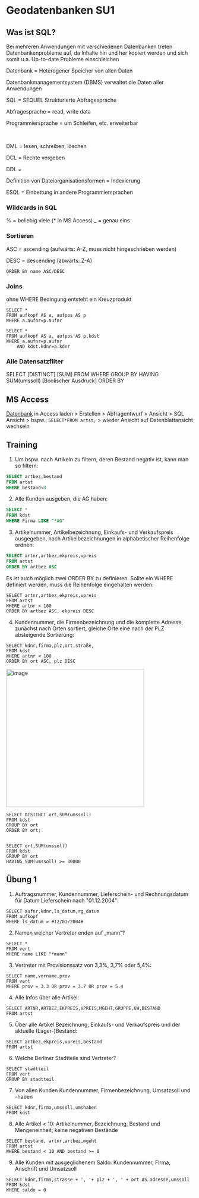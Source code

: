 # Geodatenbanken SU1

## Was ist SQL?
Bei mehreren Anwendungen mit verschiedenen Datenbanken treten Datenbankenprobleme auf, da Inhalte hin und her kopiert werden und sich somit u.a. Up-to-date Probleme einschleichen

Datenbank = Heterogener Speicher von allen Daten

Datenbankmanagementsystem (DBMS) verwaltet die Daten aller Anwendungen

SQL = SEQUEL Strukturierte Abfragesprache

Abfragesprache = read, write data

Programmiersprache = um Schleifen, etc. erweiterbar

&nbsp;

DML = lesen, schreiben, löschen

DCL = Rechte vergeben

DDL = 

Definition von Dateiorganisationsformen = Indexierung

ESQL = Einbettung in andere Programmiersprachen

### Wildcards in SQL
% = beliebig viele (* in MS Access)
_ = genau eins

### Sortieren
ASC = ascending (aufwärts: A-Z, muss nicht hingeschrieben werden)

DESC = descending (abwärts: Z-A)

```
ORDER BY name ASC/DESC
```

### Joins
ohne WHERE Bedingung entsteht ein Kreuzprodukt
```
SELECT *
FROM aufkopf AS a, aufpos AS p
WHERE a.aufnr=p.aufnr
```

```
SELECT *
FROM aufkopf AS a, aufpos AS p,kdst
WHERE a.aufnr=p.aufnr
    AND kdst.kdnr=a.kdnr
```


### Alle Datensatzfilter
SELECT [DISTINCT] [SUM]
FROM
WHERE
GROUP BY
HAVING SUM(umssoll) [Boolischer Ausdruck]
ORDER BY

## MS Access
[Datenbank](https://github.com/s92854/Geodatenbanken/files/12866750/mat_inf.zip) in Access laden > Erstellen > Abfragentwurf > Ansicht > SQL Ansicht > bspw.: ```SELECT*FROM artst;``` > wieder Ansicht auf Datenblattansicht wechseln

## Training

1. Um bspw. nach Artikeln zu filtern, deren Bestand negativ ist, kann man so filtern:
```SQL
SELECT artbez,bestand
FROM artst
WHERE bestand<0
```

2. Alle Kunden ausgeben, die AG haben:
```SQL
SELECT *
FROM kdst
WHERE Firma LIKE "*AG"
```

3. Artikelnummer, Artikelbezeichnung, Einkaufs- und Verkaufspreis ausgegeben, nach Artikelbezeichnungen in alphabetischer Reihenfolge ordnen:
```SQL
SELECT artnr,artbez,ekpreis,vpreis
FROM artst
ORDER BY artbez ASC
```

Es ist auch möglich zwei ORDER BY zu definieren. Sollte ein WHERE definiert werden, muss die Reihenfolge eingehalten werden:
```
SELECT artnr,artbez,ekpreis,vpreis
FROM artst
WHERE artnr < 100
ORDER BY artbez ASC, ekpreis DESC
```

4.  Kundennummer, die Firmenbezeichnung und die komplette Adresse, zunächst nach Orten sortiert, gleiche Orte eine nach der PLZ absteigende Sortierung:
```
SELECT kdnr,firma,plz,ort,straße,
FROM kdst
WHERE artnr < 100
ORDER BY ort ASC, plz DESC
```

<img width="371" alt="image" src="https://github.com/s92854/Geodatenbanken/assets/134683810/9541d433-8e66-4a50-8290-9dce95928451">


```
SELECT DISTINCT ort,SUM(umssoll)
FROM kdst
GROUP BY ort
ORDER BY ort;

```

```

SELECT ort,SUM(umssoll)
FROM kdst
GROUP BY ort
HAVING SUM(umssoll) >= 30000
```

## Übung 1

1. Auftragsnummer, Kundennummer, Lieferschein- und Rechnungsdatum für Datum Lieferschein nach "01.12.2004":
```
SELECT aufnr,kdnr,ls_datum,rg_datum
FROM aufkopf
WHERE ls_datum > #12/01/2004#
```

2. Namen welcher Vertreter enden auf „mann“?
```
SELECT *
FROM vert
WHERE name LIKE "*mann"
```

3. Vertreter mit Provisionssatz von 3,3%, 3,7% oder 5,4%:
```
SELECT name,vorname,prov
FROM vert
WHERE prov = 3.3 OR prov = 3.7 OR prov = 5.4
```

4. Alle Infos über alle Artikel:
```
SELECT ARTNR,ARTBEZ,EKPREIS,VPREIS,MGEHT,GRUPPE,KW,BESTAND
FROM artst
```

5. Über alle Artikel Bezeichnung, Einkaufs- und Verkaufspreis und der aktuelle (Lager-)Bestand:
```
SELECT artbez,ekpreis,vpreis,bestand
FROM artst
```

6. Welche Berliner Stadtteile sind Vertreter?
```
SELECT stadtteil
FROM vert
GROUP BY stadtteil
```

7. Von allen Kunden Kundennummer, Firmenbezeichnung, Umsatzsoll und -haben
```
SELECT kdnr,firma,umssoll,umshaben
FROM kdst
```

8. Alle Artikel < 10: Artikelnummer, Bezeichnung, Bestand und Mengeneinheit; keine negativen Bestände
```
SELECT bestand, artnr,artbez,mgeht
FROM artst
WHERE bestand < 10 AND bestand >= 0
```

9. Alle Kunden mit ausgeglichenem Saldo: Kundennummer, Firma, Anschrift und Umsatzsoll
```
SELECT kdnr,firma,strasse + ', '+ plz + ', ' + ort AS adresse,umssoll
FROM kdst
WHERE saldo = 0
```
